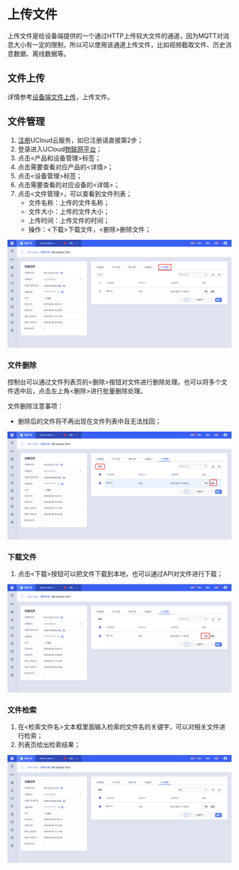 # 上传文件

上传文件是给设备端提供的一个通过HTTP上传较大文件的通道，因为MQTT对消息大小有一定的限制，所以可以使用该通道上传文件，比如视频截取文件、历史消息数据、离线数据等。


## 文件上传

详情参考[设备端文件上传](/iot/uiot-core/device_develop_guide/uploadfile)，上传文件。

## 文件管理

1. [注册](https://passport.ucloud.cn/#register)UCloud云服务，如已注册请直接第2步；
2. 登录进入UCloud[物联网平台](https://console.ucloud.cn/uiot)；
3. 点击<产品和设备管理>标签；
4. 点击需要查看对应产品的<详情>；
5. 点击<设备管理>标签；
6. 点击需要查看的对应设备的<详情>；
7. 点击<文件管理>，可以查看到文件列表；
	- 文件名称：上传的文件名称；
	- 文件大小：上传的文件大小；
	- 上传时间：上传文件的时间；
	- 操作：<下载>下载文件，<删除>删除文件；


![文件管理](/images/文件管理.png)

### 文件删除

控制台可以通过文件列表页的<删除>按钮对文件进行删除处理。也可以将多个文件选中后，点击左上角<删除>进行批量删除处理。

文件删除注意事项：

- 删除后的文件将不再出现在文件列表中且无法找回；

![删除文件](/images/删除文件.png)


### 下载文件

1. 点击<下载>按钮可以把文件下载到本地，也可以通过API对文件进行下载；

![下载文件](/images/下载文件.png)

### 文件检索

1. 在<检索文件名>文本框里面输入检索的文件名的关键字，可以对相关文件进行检索；
2. 列表页给出检索结果；

![检索文件](/images/检索文件.png)